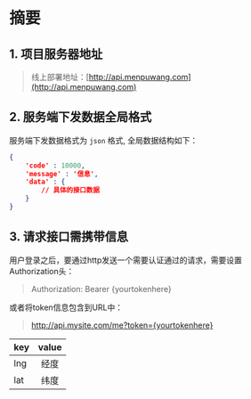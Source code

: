 # 摘要

## 1. 项目服务器地址

> 线上部署地址：[http://api.menpuwang.com](http://api.menpuwang.com)

## 2. 服务端下发数据全局格式

服务端下发数据格式为 `json` 格式, 全局数据结构如下：

```json
{
    'code' : 10000,
    'message' : '信息',
    'data' : {
        // 具体的接口数据
    }
}
```

## 3. 请求接口需携带信息

用户登录之后，要通过http发送一个需要认证通过的请求，需要设置Authorization头：

> Authorization: Bearer {yourtokenhere}

或者将token信息包含到URL中：

> http://api.mysite.com/me?token={yourtokenhere}



| key | value |
| --- | :---: |
| lng | 经度 |
| lat | 纬度 |



